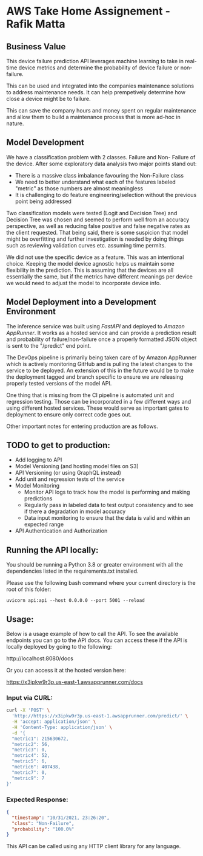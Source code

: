# AWS Take Home Assignement - Rafik Matta

## Business Value

This device failure prediction API leverages machine learning to take in real-time device metrics and determine the probability of 
device failure or non-failure.

This can be used and integrated into the companies maintenance solutions to address maintenance needs. It can help prempetively determine
how close a device might be to failure. 

This can save the company hours and money spent on regular maintenance and allow them to build a maintenance process that is more 
ad-hoc in nature. 

## Model Development

We have a classification problem with 2 classes. Failure and Non- Failure of the device. After some exploratory data analysis 
two major points stand out:
- There is a massive class imbalance favouring the Non-Failure class
- We need to better understand what each of the features labeled "metric" as those numbers are almost meaningless
- It is challenging to do feature engineering/selection without the previous point being addressed

Two classification models were tested (Logit and Decision Tree) and Decision Tree was chosen and seemed to perform well from an accuracy perspective, as well as reducing 
false positive and false negative rates as the client requested. That being said, there is some suspicion that model might be 
overfitting and further investigation is needed by doing things such as reviewing validation curves etc. assuming time permits.

We did not use the specific device as a feature. This was an intentional choice. Keeping the model device agnostic helps 
us maintain some flexibility in the prediction. This is assuming that the devices are all essentially the same, but if the metrics
have different meanings per device we would need to adjust the model to incorporate device info.

## Model Deployment into a Development Environment

The inference service was built using *FastAPI* and deployed to *Amazon AppRunner*. It works as a hosted service and can provide a prediction result and probability
of failure/non-failure once a properly formatted JSON object is sent to the "/predict" end point.

The DevOps pipeline is primarily being taken care of by Amazon AppRunner which is actively monitoring GitHub and 
is pulling the latest changes to the service to be deployed. An extension of this in the future would be to make the deployment tagged
and branch specific to ensure we are releasing properly tested versions of the model API.

One thing that is missing from the CI pipeline is automated unit and regression testing. Those can be incorporated in a few different ways
and using different hosted services. These would serve as important gates to deployment to ensure only correct code goes out.

Other important notes for entering production are as follows. 

## TODO to get to production:
- Add logging to API
- Model Versioning (and hosting model files on S3)
- API Versioning (or using GraphQL instead)
- Add unit and regression tests of the service
- Model Monitoring 
    - Monitor API logs to track how the model is performing and making predictions
    - Regularly pass in labeled data to test output consistency and to see if there a degradation in model accuracy
    - Data input monitoring to ensure that the data is valid and within an expected range
- API Authentication and Authorization


## Running the API locally:

You should be running a Python 3.8 or greater environment with all the dependencies listed in the requirements.txt installed. 


Please use the following bash command where your current directory is the root of this folder:

```nashorn js
uvicorn api:api --host 0.0.0.0 --port 5001 --reload
```
## Usage:

Below is a usage example of how to call the API. To see the available endpoints you can go to the API docs. You can access these if the API
is locally deployed by going to the following:

http://localhost:8080/docs

Or you can access it at the hosted version here:

https://x3ipkw9r3p.us-east-1.awsapprunner.com/docs

### Input via CURL:
```sh
curl -X 'POST' \
  'http://https://x3ipkw9r3p.us-east-1.awsapprunner.com/predict/' \
  -H 'accept: application/json' \
  -H 'Content-Type: application/json' \
  -d '{
  "metric1": 215630672,
  "metric2": 56,
  "metric3": 0,
  "metric4": 52,
  "metric5": 6,
  "metric6": 407438,
  "metric7": 0,
  "metric9": 7
}'
```

### Expected Response:
```json
{
  "timestamp": "10/31/2021, 23:26:20",
  "class": "Non-Failure",
  "probability": "100.0%"
}
```

This API can be called using any HTTP client library for any language. 
